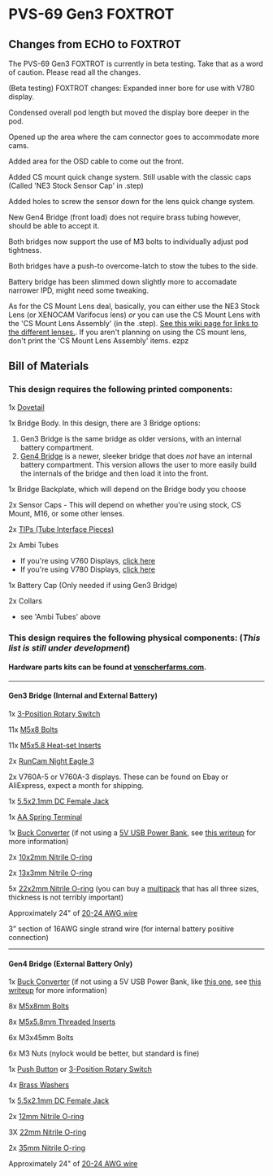 # PVS-69 Gen3 FOXTROT

## Changes from ECHO to FOXTROT

The PVS-69 Gen3 FOXTROT is currently in beta testing. Take that as a word of caution. Please read all the changes.

(Beta testing) FOXTROT changes:
Expanded inner bore for use with V780 display.

Condensed overall pod length but moved the display bore deeper in the pod.

Opened up the area where the cam connector goes to accommodate more cams.

Added area for the OSD cable to come out the front.

Added CS mount quick change system. Still usable with the classic caps (Called 'NE3 Stock Sensor Cap' in .step)

Added holes to screw the sensor down for the lens quick change system.

New Gen4 Bridge (front load) does not require brass tubing however, should be able to accept it.

Both bridges now support the use of M3 bolts to individually adjust pod tightness.

Both bridges have a push-to overcome-latch to stow the tubes to the side.

Battery bridge has been slimmed down slightly more to accomadate narrower IPD, might need some tweaking.

As for the CS Mount Lens deal, basically, you can either use the NE3 Stock Lens (or XENOCAM Varifocus lens) *or* you can use the CS Mount Lens with the 'CS Mount Lens Assembly' (in the .step). [See this wiki page for links to the different lenses.](https://github.com/knack-69/PVS-69/wiki/Current-Lens-Comparison). If you aren't planning on using the CS mount lens, don't print the 'CS Mount Lens Assembly' items. ezpz

## Bill of Materials 

### This design requires the following printed components: 

1x [Dovetail](https://github.com/knack-69/PVS-69/blob/main/Gen3%20FOXTROT/STL/FOXTROT%20Gen4%20Dovetail.stl)

1x Bridge Body. In this design, there are 3 Bridge options:
1. Gen3 Bridge is the same bridge as older versions, with an internal battery compartment.
2. [Gen4 Bridge](https://github.com/knack-69/PVS-69/blob/main/Gen3%20FOXTROT/STL/FOXTROT%20Gen4%20Bridge%20Body.stl) is a newer, sleeker bridge that does *not* have an internal battery compartment. This version allows the user to more easily build the internals of the bridge and then load it into the front.

1x Bridge Backplate, which will depend on the Bridge body you choose

2x Sensor Caps - This will depend on whether you're using stock, CS Mount, M16, or some other lenses.

2x [TIPs (Tube Interface Pieces)](https://github.com/knack-69/PVS-69/blob/main/Gen3%20FOXTROT/STL/FOXTROT%20Brassless%20TIP.stl)

2x Ambi Tubes

- If you're using V760 Displays, [click here](https://github.com/knack-69/PVS-69/tree/main/Gen3%20FOXTROT/STL/Files%20for%20V780%20Displays)
- If you're using V780 Displays, [click here](https://github.com/knack-69/PVS-69/tree/main/Gen3%20FOXTROT/STL/Files%20for%20V760%20Displays)

1x Battery Cap (Only needed if using Gen3 Bridge)

2x Collars

- see 'Ambi Tubes' above


### This design requires the following physical components: (*This list is still under development*)

#### Hardware parts kits can be found at [vonscherfarms.com](https://vonscherfarms.com/).

---

#### Gen3 Bridge (Internal and External Battery)

1x [3-Position Rotary Switch](https://amzn.to/3TspGUS)

11x [M5x8 Bolts](https://amzn.to/3EyraZz)

11x [M5x5.8 Heat-set Inserts](https://amzn.to/3E0fzRt)

2x [RunCam Night Eagle 3](https://amzn.to/3Epdyhh)

2x V760A-5 or V760A-3 displays. These can be found on Ebay or AliExpress, expect a month for shipping.

1x [5.5x2.1mm DC Female Jack](https://amzn.to/3KLofNA)

1x [AA Spring Terminal](https://amzn.to/3EysOdH)

1x [Buck Converter](https://amzn.to/3KSzHHf) (if not using a [5V USB Power Bank](https://a.co/d/cTgl3xK), see [this writeup](https://github.com/knack-69/PVS-69/blob/main/Choosing%20the%20Right%20Battery%20Setup%20for%20My%20PVS-69.pdf) for more information)

2x [10x2mm Nitrile O-ring](https://amzn.to/37mEOko)

2x [13x3mm Nitrile O-ring](https://amzn.to/3KRAmsA)

5x [22x2mm Nitrile O-ring](https://amzn.to/3rrIp7N) (you can buy a [multipack](https://www.amazon.com/gp/product/B092MDGM110) that has all three sizes, thickness is not terribly important)

Approximately 24" of [20-24 AWG wire](https://amzn.to/3EoQ5yn)

3” section of 16AWG single strand wire (for internal battery positive connection)

---

#### Gen4 Bridge (External Battery Only)  

1x [Buck Converter](https://amzn.to/3KSzHHf) (if not using a 5V USB Power Bank, like [this one](https://a.co/d/cTgl3xK), see [this writeup](https://github.com/knack-69/PVS-69/blob/main/Choosing%20the%20Right%20Battery%20Setup%20for%20My%20PVS-69.pdf) for more information)

8x [M5x8mm Bolts](https://amzn.to/3EyraZz)

8x [M5x5.8mm Threaded Inserts](https://amzn.to/3E0fzRt)

6x M3x45mm Bolts

6x M3 Nuts (nylock would be better, but standard is fine)

1x [Push Button](https://amzn.to/3Txgdvg) or [3-Position Rotary Switch](https://amzn.to/3TspGUS)

4x [Brass Washers](https://amzn.to/3WSWOI2)

1x [5.5x2.1mm DC Female Jack](https://amzn.to/3KLofNA)

2x [12mm Nitrile O-ring](https://amzn.to/3fV4qcD)

3X [22mm Nitrile O-ring](https://amzn.to/3V5NT4D)

2x [35mm Nitrile O-ring](https://amzn.to/3fVgjz8)

Approximately 24" of [20-24 AWG wire](https://amzn.to/3EoQ5yn)
